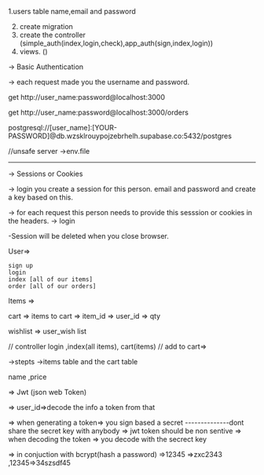 1.users table
 name,email and password

2. create migration
3. create the controller (simple_auth(index,login,check),app_auth(sign,index,login))
4. views. ()

-> Basic Authentication

-> each request made you the username and password.

get http://user_name:password@localhost:3000

get http://user_name:password@localhost:3000/orders

postgresql://[user_name]:[YOUR-PASSWORD]@db.wzsklrouypojzebrhelh.supabase.co:5432/postgres

//unsafe server ->env.file


--------------------
-> Sessions or Cookies

-> login you create a session for this person.
email and password and create a key based on this.


-> for each request this person needs to provide this sesssion or cookies
in the headers.
-> login 

-Session will be deleted when you close browser.

User=>

    sign up
    login 
    index [all of our items]
    order [all of our orders]

Items =>

cart => items to cart
=> item_id
=> user_id
=> qty 

wishlist => user_wish list

// controller login ,index(all items), cart(items)
// add to cart=>

->stepts
->items table and the cart table

name ,price 



=> Jwt (json web Token)

=> user_id=>decode the info a token from that

=> when generating a token=> you sign based a secret 
--------------dont share the secret key with anybody
=> jwt token should be non sentive
=> when decoding the token => you decode with the secrect key

=> in conjuction with bcrypt(hash a password) =>12345 =>zxc2343 ,12345=>34szsdf45
